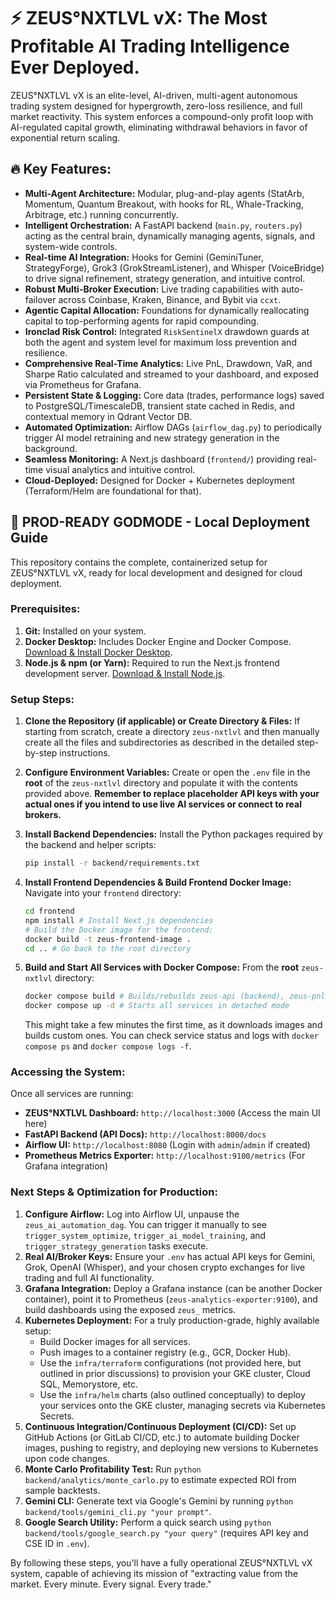 # ⚡ ZEUS°NXTLVL vX: The Most Profitable AI Trading Intelligence Ever Deployed.

ZEUS°NXTLVL vX is an elite-level, AI-driven, multi-agent autonomous trading system designed for hypergrowth, zero-loss resilience, and full market reactivity. This system enforces a compound-only profit loop with AI-regulated capital growth, eliminating withdrawal behaviors in favor of exponential return scaling.

## 🔥 Key Features:

*   **Multi-Agent Architecture:** Modular, plug-and-play agents (StatArb, Momentum, Quantum Breakout, with hooks for RL, Whale-Tracking, Arbitrage, etc.) running concurrently.
*   **Intelligent Orchestration:** A FastAPI backend (`main.py`, `routers.py`) acting as the central brain, dynamically managing agents, signals, and system-wide controls.
*   **Real-time AI Integration:** Hooks for Gemini (GeminiTuner, StrategyForge), Grok3 (GrokStreamListener), and Whisper (VoiceBridge) to drive signal refinement, strategy generation, and intuitive control.
*   **Robust Multi-Broker Execution:** Live trading capabilities with auto-failover across Coinbase, Kraken, Binance, and Bybit via `ccxt`.
*   **Agentic Capital Allocation:** Foundations for dynamically reallocating capital to top-performing agents for rapid compounding.
*   **Ironclad Risk Control:** Integrated `RiskSentinelX` drawdown guards at both the agent and system level for maximum loss prevention and resilience.
*   **Comprehensive Real-Time Analytics:** Live PnL, Drawdown, VaR, and Sharpe Ratio calculated and streamed to your dashboard, and exposed via Prometheus for Grafana.
*   **Persistent State & Logging:** Core data (trades, performance logs) saved to PostgreSQL/TimescaleDB, transient state cached in Redis, and contextual memory in Qdrant Vector DB.
*   **Automated Optimization:** Airflow DAGs (`airflow_dag.py`) to periodically trigger AI model retraining and new strategy generation in the background.
*   **Seamless Monitoring:** A Next.js dashboard (`frontend/`) providing real-time visual analytics and intuitive control.
*   **Cloud-Deployed:** Designed for Docker + Kubernetes deployment (Terraform/Helm are foundational for that).

## 🚀 PROD-READY GODMODE - Local Deployment Guide

This repository contains the complete, containerized setup for ZEUS°NXTLVL vX, ready for local development and designed for cloud deployment.

### Prerequisites:

1.  **Git:** Installed on your system.
2.  **Docker Desktop:** Includes Docker Engine and Docker Compose. [Download & Install Docker Desktop](https://www.docker.com/products/docker-desktop/).
3.  **Node.js & npm (or Yarn):** Required to run the Next.js frontend development server. [Download & Install Node.js](https://nodejs.org/en/download/).

### Setup Steps:

1.  **Clone the Repository (if applicable) or Create Directory & Files:**
    If starting from scratch, create a directory `zeus-nxtlvl` and then manually create all the files and subdirectories as described in the detailed step-by-step instructions.

2.  **Configure Environment Variables:**
    Create or open the `.env` file in the **root** of the `zeus-nxtlvl` directory and populate it with the contents provided above. **Remember to replace placeholder API keys with your actual ones if you intend to use live AI services or connect to real brokers.**

3.  **Install Backend Dependencies:**
    Install the Python packages required by the backend and helper scripts:
    ```bash
    pip install -r backend/requirements.txt
    ```
4.  **Install Frontend Dependencies & Build Frontend Docker Image:**
    Navigate into your `frontend` directory:
    ```bash
    cd frontend
    npm install # Install Next.js dependencies
    # Build the Docker image for the frontend:
    docker build -t zeus-frontend-image .
    cd .. # Go back to the root directory
    ```

4.  **Build and Start All Services with Docker Compose:**
    From the **root** `zeus-nxtlvl` directory:
    ```bash
    docker compose build # Builds/rebuilds zeus-api (backend), zeus-pnl-engine/exporter, zeus-frontend images
    docker compose up -d # Starts all services in detached mode
    ```
    This might take a few minutes the first time, as it downloads images and builds custom ones.
    You can check service status and logs with `docker compose ps` and `docker compose logs -f`.

### Accessing the System:

Once all services are running:

*   **ZEUS°NXTLVL Dashboard:** `http://localhost:3000` (Access the main UI here)
*   **FastAPI Backend (API Docs):** `http://localhost:8000/docs`
*   **Airflow UI:** `http://localhost:8080` (Login with `admin`/`admin` if created)
*   **Prometheus Metrics Exporter:** `http://localhost:9100/metrics` (For Grafana integration)

### Next Steps & Optimization for Production:

1.  **Configure Airflow:** Log into Airflow UI, unpause the `zeus_ai_automation_dag`. You can trigger it manually to see `trigger_system_optimize`, `trigger_ai_model_training`, and `trigger_strategy_generation` tasks execute.
2.  **Real AI/Broker Keys:** Ensure your `.env` has actual API keys for Gemini, Grok, OpenAI (Whisper), and your chosen crypto exchanges for live trading and full AI functionality.
3.  **Grafana Integration:** Deploy a Grafana instance (can be another Docker container), point it to Prometheus (`zeus-analytics-exporter:9100`), and build dashboards using the exposed `zeus_` metrics.
4.  **Kubernetes Deployment:** For a truly production-grade, highly available setup:
    *   Build Docker images for all services.
    *   Push images to a container registry (e.g., GCR, Docker Hub).
    *   Use the `infra/terraform` configurations (not provided here, but outlined in prior discussions) to provision your GKE cluster, Cloud SQL, Memorystore, etc.
    *   Use the `infra/helm` charts (also outlined conceptually) to deploy your services onto the GKE cluster, managing secrets via Kubernetes Secrets.
5.  **Continuous Integration/Continuous Deployment (CI/CD):** Set up GitHub Actions (or GitLab CI/CD, etc.) to automate building Docker images, pushing to registry, and deploying new versions to Kubernetes upon code changes.
6.  **Monte Carlo Profitability Test:** Run `python backend/analytics/monte_carlo.py` to estimate expected ROI from sample backtests.
7.  **Gemini CLI:** Generate text via Google's Gemini by running `python backend/tools/gemini_cli.py "your prompt"`.
8.  **Google Search Utility:** Perform a quick search using `python backend/tools/google_search.py "your query"` (requires API key and CSE ID in `.env`).

By following these steps, you'll have a fully operational ZEUS°NXTLVL vX system, capable of achieving its mission of "extracting value from the market. Every minute. Every signal. Every trade."
